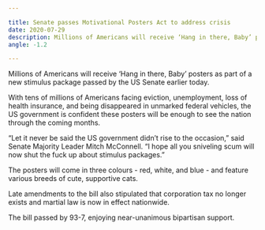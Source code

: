```yaml
---

title: Senate passes Motivational Posters Act to address crisis
date: 2020-07-29
description: Millions of Americans will receive ‘Hang in there, Baby’ posters as part of a new stimulus package passed by the US Senate earlier today.
angle: -1.2

---
```


Millions of Americans will receive ‘Hang in there, Baby’ posters as part of a new stimulus package passed by the US Senate earlier today.

With tens of millions of Americans facing eviction, unemployment, loss of health insurance, and being disappeared in unmarked federal vehicles, the US government is confident these posters will be enough to see the nation through the coming months.

“Let it never be said the US government didn’t rise to the occasion,” said Senate Majority Leader Mitch McConnell. “I hope all you sniveling scum will now shut the fuck up about stimulus packages.”

The posters will come in three colours - red, white, and blue - and feature various breeds of cute, supportive cats.

Late amendments to the bill also stipulated that corporation tax no longer exists and martial law is now in effect nationwide.

The bill passed by 93-7, enjoying near-unanimous bipartisan support.